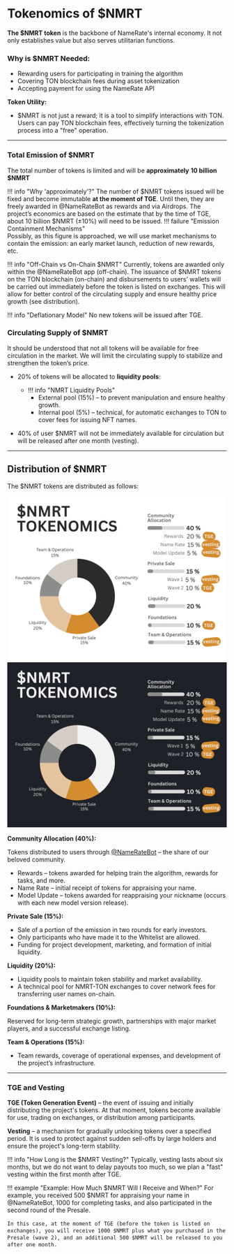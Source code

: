 # **Tokenomics of $NMRT**

**The $NMRT token** is the backbone of NameRate's internal economy. It not only establishes value but also serves utilitarian functions.

### Why is $NMRT Needed:

- Rewarding users for participating in training the algorithm
- Covering TON blockchain fees during asset tokenization
- Accepting payment for using the NameRate API

**Token Utility:**

- $NMRT is not just a reward; it is a tool to simplify interactions with TON. Users can pay TON blockchain fees, effectively turning the tokenization process into a "free" operation.

------

### **Total Emission of $NMRT**

The total number of tokens is limited and will be **approximately** **10 billion $NMRT**

!!! info "Why 'approximately'?"
    The number of $NMRT tokens issued will be fixed and become immutable **at the moment of TGE**. Until then, they are freely awarded in @NameRateBot as rewards and via Airdrops. The project’s economics are based on the estimate that by the time of TGE, about 10 billion $NMRT (±10%) will need to be issued.
    !!! failure "Emission Containment Mechanisms"    
        Possibly, as this figure is approached, we will use market mechanisms to contain the emission: an early market launch, reduction of new rewards, etc.

!!! info "Off-Chain vs On-Chain $NMRT"
    Currently, tokens are awarded only within the @NameRateBot app (off-chain). The issuance of $NMRT tokens on the TON blockchain (on-chain) and disbursements to users’ wallets will be carried out immediately before the token is listed on exchanges. This will allow for better control of the circulating supply and ensure healthy price growth (see distribution).

!!! info "Deflationary Model"
    No new tokens will be issued after TGE.

### Circulating Supply of $NMRT

It should be understood that not all tokens will be available for free circulation in the market. We will limit the circulating supply to stabilize and strengthen the token’s price.

- 20% of tokens will be allocated to **liquidity pools**:
  * !!! info "NMRT Liquidity Pools"
      * External pool (15%) – to prevent manipulation and ensure healthy growth.
      * Internal pool (5%) – technical, for automatic exchanges to TON to cover fees for issuing NFT names.

- 40% of user $NMRT will not be immediately available for circulation but will be released after one month (vesting).

------

## **Distribution of $NMRT**

The $NMRT tokens are distributed as follows:

![](./images/NameRate_Distribution_Light.png#only-light)
![](./images/NameRate_Distribution_Dark_.png#only-dark)

**Community Allocation (40%):**

Tokens distributed to users through [@NameRateBot](https://t.me/NameRateBot/namerate?startapp=PkheBIyiTxCEJuqDKKmzNJ) – the share of our beloved community.

   - Rewards – tokens awarded for helping train the algorithm, rewards for tasks, and more.
   - Name Rate – initial receipt of tokens for appraising your name.
   - Model Update – tokens awarded for reappraising your nickname (occurs with each new model version release).

**Private Sale (15%):**

- Sale of a portion of the emission in two rounds for early investors.
- Only participants who have made it to the Whitelist are allowed.
- Funding for project development, marketing, and formation of initial liquidity.

**Liquidity (20%):**

- Liquidity pools to maintain token stability and market availability.
- A technical pool for NMRT-TON exchanges to cover network fees for transferring user names on-chain.

**Foundations & Marketmakers (10%):**

Reserved for long-term strategic growth, partnerships with major market players, and a successful exchange listing.

**Team & Operations (15%):**

- Team rewards, coverage of operational expenses, and development of the project’s infrastructure.

------

### TGE and Vesting 

**TGE (Token Generation Event)** – the event of issuing and initially distributing the project's tokens. At that moment, tokens become available for use, trading on exchanges, or distribution among participants.

**Vesting** – a mechanism for gradually unlocking tokens over a specified period. It is used to protect against sudden sell-offs by large holders and ensure the project's long-term stability.

!!! info "How Long is the $NMRT Vesting?"
    Typically, vesting lasts about six months, but we do not want to delay payouts too much, so we plan a "fast" vesting within the first month after TGE.

!!! example "Example: How Much $NMRT Will I Receive and When?"
    For example, you received 500 $NMRT for appraising your name in @NameRateBot, 1000 for completing tasks, and also participated in the second round of the Presale.

    In this case, at the moment of TGE (before the token is listed on exchanges), you will receive 1000 $NMRT plus what you purchased in the Presale (wave 2), and an additional 500 $NMRT will be released to you after one month.

